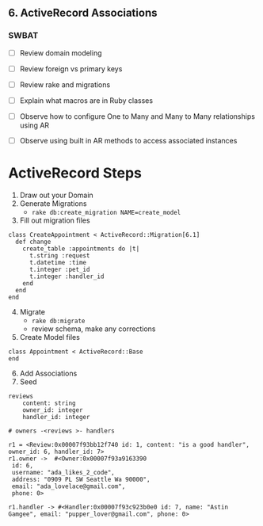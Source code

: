## 6. ActiveRecord Associations

### SWBAT

- [ ] Review domain modeling
- [ ] Review foreign vs primary keys
- [ ] Review rake and migrations
- [ ] Explain what macros are in Ruby classes
- [ ] Observe how to configure One to Many and Many to Many relationships using AR
- [ ] Observe using built in AR methods to access associated instances


# ActiveRecord Steps
1. Draw out your Domain
2. Generate Migrations 
    - `rake db:create_migration NAME=create_model`
3. Fill out migration files
```
class CreateAppointment < ActiveRecord::Migration[6.1]
  def change
    create_table :appointments do |t|
      t.string :request
      t.datetime :time
      t.integer :pet_id
      t.integer :handler_id
    end 
  end
end
```
4. Migrate
    - `rake db:migrate`
    - review schema, make any corrections
5. Create Model files
```
class Appointment < ActiveRecord::Base
end 
```
6. Add Associations
7. Seed 

```
reviews 
    content: string
    owner_id: integer 
    handler_id: integer

# owners -<reviews >- handlers
```


```
r1 = <Review:0x00007f93bb12f740 id: 1, content: "is a good handler", owner_id: 6, handler_id: 7>
r1.owner ->  #<Owner:0x00007f93a9163390
 id: 6,
 username: "ada_likes_2_code",
 address: "0909 PL SW Seattle Wa 90000",
 email: "ada_lovelace@gmail.com",
 phone: 0>

r1.handler -> #<Handler:0x00007f93c923b0e0 id: 7, name: "Astin Gamgee", email: "pupper_lover@gmail.com", phone: 0>


```
